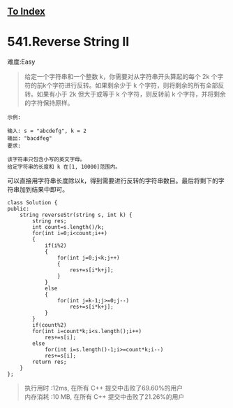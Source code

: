 [To Index](/index.md)
---
# 541.Reverse String II
难度:Easy
> 给定一个字符串和一个整数 k，你需要对从字符串开头算起的每个 2k 个字符的前k个字符进行反转。如果剩余少于 k 个字符，则将剩余的所有全部反转。如果有小于 2k 但大于或等于 k 个字符，则反转前 k 个字符，并将剩余的字符保持原样。

```
示例:

输入: s = "abcdefg", k = 2
输出: "bacdfeg"
要求:

该字符串只包含小写的英文字母。
给定字符串的长度和 k 在[1, 10000]范围内。
```

可以直接用字符串长度除以k，得到需要进行反转的字符串数目。最后将剩下的字符串加到结果中即可。  


```
class Solution {
public:
    string reverseStr(string s, int k) {
        string res;
        int count=s.length()/k;
        for(int i=0;i<count;i++)
        {
            if(i%2) 
            {
                for(int j=0;j<k;j++)
                {
                    res+=s[i*k+j];
                }
            }
            else
            {
                for(int j=k-1;j>=0;j--)
                    res+=s[i*k+j];
            }
        }
        if(count%2)
        for(int i=count*k;i<s.length();i++)
            res+=s[i];
        else
            for(int i=s.length()-1;i>=count*k;i--)
            res+=s[i];
        return res;
    }
};
```

> 执行用时 :12ms, 在所有 C++ 提交中击败了69.60%的用户   
内存消耗 :10 MB, 在所有 C++ 提交中击败了21.26%的用户
